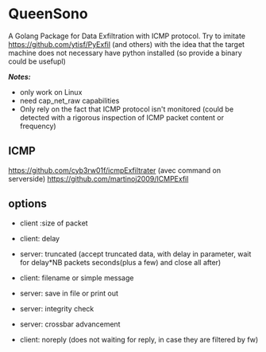 # QueenSono
A Golang Package for Data Exfiltration with ICMP protocol. Try to imitate https://github.com/ytisf/PyExfil (and others) with the idea that the target machine does not necessary have python installed (so provide a binary could be usefupl)

***Notes:***
- only work on Linux 
- need cap_net_raw capabilities
- Only rely on the fact that ICMP protocol isn't monitored (could be detected with a rigorous inspection of ICMP packet content or frequency)

## ICMP
https://github.com/cyb3rw01f/icmpExfiltrater (avec command on serverside)
https://github.com/martinoj2009/ICMPExfil

## options
- client :size of packet
- client: delay
- server: truncated (accept truncated data, with delay in parameter, wait for delay*NB packets seconds(plus a few) and close all after)
- client: filename or simple message
- server: save in file or print out

- server: integrity check
- server: crossbar advancement
- client: noreply (does not waiting for reply, in case they are filtered by fw)

<p hidden>add encryption</p>
